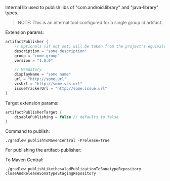 Internal lib used to publish libs of "com.android.library" and "java-library" types.

> NOTE: This is an internal tool configured for a single group id artifact.

Extension params:

```groovy
artifactPublisher {
    // Optionals (if not set, will be taken from the project's equivalent values)
    description = "some description"
    group = "come.group"
    version = "1.0.0"

    // Mandatory
    displayName = "some name"
    url = "http://some.url"
    vcsUrl = "http://some.vcs.url"
    issueTrackerUrl = "http://some.issue.url"
}
```

Target extension params:

```groovy
artifactPublisherTarget {
    disablePublishing = false // defaults to false
}
```

Command to publish:

```
./gradlew publishToMavenCentral -Prelease=true
```

For publishing the artifact-publisher:

To Maven Central:

```
./gradlew publishLikethesaladPublicationToSonatypeRepository closeAndReleaseSonatypeStagingRepository
```